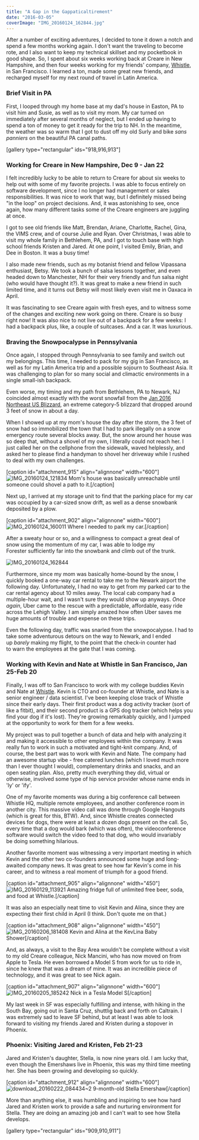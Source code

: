 ```yaml
---
title: "A Gap in the Gappaticaltirement"
date: "2016-03-05"
coverImage: "IMG_20160124_162844.jpg"
---
```


After a number of exciting adventures, I decided to tone it down a notch and spend a few months working again. I don't want the traveling to become rote, and I also want to keep my technical skillset and my pocketbook in good shape. So, I spent about six weeks working back at Creare in New Hampshire, and then four weeks working for my friends' company, [Whistle](http://www.whistle.com), in San Francisco. I learned a ton, made some great new friends, and recharged myself for my next round of travel in Latin America.

### Brief Visit in PA

First, I looped through my home base at my dad's house in Easton, PA to visit him and Susie, as well as to visit my mom. My car turned on immediately after several months of neglect, but I ended up having to spend a ton of money to get it ready for the trip to NH. In the meantime, the weather was so warm that I got to dust off my old Surly and bike _sans panniers_ on the beautiful PA canal paths.

\[gallery type="rectangular" ids="918,916,913"\]

### Working for Creare in New Hampshire, Dec 9 - Jan 22

I felt incredibly lucky to be able to return to Creare for about six weeks to help out with some of my favorite projects. I was able to focus entirely on software development, since I no longer had management or sales responsibilities. It was nice to work that way, but I definitely missed being "in the loop" on project decisions. And, it was astonishing to see, once again, how many different tasks some of the Creare engineers are juggling at once.

I got to see old friends like Matt, Brendan, Ariane, Charlotte, Rachel, Gina, the VIMS crew, and of course Julie and Ryan. Over Christmas, I was able to visit my whole family in Bethlehem, PA, and I got to touch base with high school friends Kristen and Jared. At one point, I visited Emily, Brian, and Dee in Boston. It was a busy time!

I also made new friends, such as my botanist friend and fellow Vipassana enthusiast, Betsy. We took a bunch of salsa lessons together, and even headed down to Manchester, NH for their very friendly and fun salsa night (who would have thought it?). It was great to make a new friend in such limited time, and it turns out Betsy will most likely even visit me in Oaxaca in April.

It was fascinating to see Creare again with fresh eyes, and to witness some of the changes and exciting new work going on there. Creare is so busy right now! It was also nice to not live out of a backpack for a few weeks: I had a backpack plus, like, a couple of suitcases. And a car. It was luxurious.

### Braving the Snowpocalypse in Pennsylvania

Once again, I stopped through Pennsylvania to see family and switch out my belongings. This time, I needed to pack for my gig in San Francisco, as well as for my Latin America trip and a possible sojourn to Southeast Asia. It was challenging to plan for so many social and climactic environments in a single small-ish backpack.

Even worse, my timing and my path from Bethlehem, PA to Newark, NJ coincided almost exactly with the worst snowfall from the [Jan 2016 Northeast US Blizzard](https://en.wikipedia.org/wiki/January_2016_United_States_blizzard), an extreme category-5 blizzard that dropped around 3 feet of snow in about a day.

When I showed up at my mom's house the day after the storm, the 3 feet of snow had so immobilized the town that I had to park illegally on a snow emergency route several blocks away. But, the snow around her house was so deep that, without a shovel of my own, I literally could not reach her. I just called her on the cellphone from the sidewalk, waved helplessly, and asked her to please find a handyman to shovel her driveway while I rushed to deal with my own challenges.

\[caption id="attachment\_915" align="alignnone" width="600"\]![IMG_20160124_121834](images/IMG_20160124_121834-600x450.jpg) Mom's house was basically unreachable until someone could shovel a path to it.\[/caption\]

Next up, I arrived at my storage unit to find that the parking place for my car was occupied by a car-sized snow drift, as well as a dense snowbank deposited by a plow.

\[caption id="attachment\_902" align="alignnone" width="600"\]![IMG_20160124_160011](images/IMG_20160124_160011-600x450.jpg) Where I needed to park my car.\[/caption\]

After a sweaty hour or so, and a willingness to compact a great deal of snow using the momentum of my car, I was able to lodge my Forester sufficiently far into the snowbank and climb out of the trunk.

![IMG_20160124_162844](images/IMG_20160124_162844-600x450.jpg)

Furthermore, since my mom was basically home-bound by the snow, I quickly booked a one-way car rental to take me to the Newark airport the following day. Unfortunately, I had no way to get from my parked car to the car rental agency about 10 miles away. The local cab company had a multiple-hour wait, and I wasn't sure they would show up anyways. _Once again_, Uber came to the rescue with a predictable, affordable, easy ride across the Lehigh Valley. I am simply amazed how often Uber saves me huge amounts of trouble and expense on these trips.

Even the following day, traffic was snarled from the snowpocalypse. I had to take some adventurous detours on the way to Newark, and I ended up _barely_ making my flight, to the point that the check-in counter had to warn the employees at the gate that I was coming.

### Working with Kevin and Nate at Whistle in San Francisco, Jan 25-Feb 20

Finally, I was off to San Francisco to work with my college buddies Kevin and Nate at [Whistle](http://www.whistle.com). Kevin is CTO and co-founder at Whistle, and Nate is a senior engineer / data scientist. I've been keeping close track of Whistle since their early days. Their first product was a dog activity tracker (sort of like a fitbit), and their second product is a GPS dog tracker (which helps you find your dog if it's lost). They're growing remarkably quickly, and I jumped at the opportunity to work for them for a few weeks.

My project was to pull together a bunch of data and help with analyzing it and making it accessible to other employees within the company. It was really fun to work in such a motivated and tight-knit company. And, of course, the best part was to work with Kevin and Nate. The company had an awesome startup vibe - free catered lunches (which I loved much more than I ever thought I would), complementary drinks and snacks, and an open seating plan. Also, pretty much everything they did, virtual or otherwise, involved some type of hip service provider whose name ends in 'ly' or 'ify'.

One of my favorite moments was during a big conference call between Whistle HQ, multiple remote employees, and another conference room in another city. This massive video call was done through Google Hangouts (which is great for this, BTW). And, since Whistle creates connected devices for dogs, there were at least a dozen dogs present on the call. So, every time that a dog would bark (which was often), the videoconference software would switch the video feed to that dog, who would invariably be doing something hilarious.

Another favorite moment was witnessing a very important meeting in which Kevin and the other two co-founders announced some huge and long-awaited company news. It was great to see how far Kevin's come in his career, and to witness a real moment of triumph for a good friend.

\[caption id="attachment\_905" align="alignnone" width="450"\]![IMG_20160129_113921](images/IMG_20160129_113921-450x600.jpg) Amazing fridge full of unlimited free beer, soda, and food at Whistle.\[/caption\]

It was also an especially neat time to visit Kevin and Alina, since they are expecting their first child in April (I think. Don't quote me on that.)

\[caption id="attachment\_908" align="alignnone" width="450"\]![IMG_20160206_181408](images/IMG_20160206_181408-450x600.jpg) Kevin and Alina at the KevLina Baby Shower\[/caption\]

And, as always, a visit to the Bay Area wouldn't be complete without a visit to my old Creare colleague, Nick Mancini, who has now moved on from Apple to Tesla. He even borrowed a Model S from work for us to ride in, since he knew that was a dream of mine. It was an incredible piece of technology, and it was great to see Nick again.

\[caption id="attachment\_907" align="alignnone" width="600"\]![IMG_20160205_185242](images/IMG_20160205_185242-600x450.jpg) Nick in a Tesla Model S\[/caption\]

My last week in SF was especially fulfilling and intense, with hiking in the South Bay, going out in Santa Cruz, shuttlig back and forth on Caltrain. I was extremely sad to leave SF behind, but at least I was able to look forward to visiting my friends Jared and Kristen during a stopover in Phoenix.

### Phoenix: Visiting Jared and Kristen, Feb 21-23

Jared and Kristen's daughter, Stella, is now nine years old. I am lucky that, even though the Emershaws live in Phoenix, this was my third time meeting her. She has been growing and developing so quickly.

\[caption id="attachment\_912" align="alignnone" width="600"\]![download_20160222_084434~2](images/download_20160222_0844342-600x600.jpg) 9-month-old Stella Emershaw\[/caption\]

More than anything else, it was humbling and inspiring to see how hard Jared and Kristen work to provide a safe and nurturing environment for Stella. They are doing an amazing job and I can't wait to see how Stella develops.

\[gallery type="rectangular" ids="909,910,911"\]
